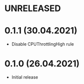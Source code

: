 # UNRELEASED

# 0.1.1 (30.04.2021)
- Disable CPUThrottlingHigh rule

# 0.1.0 (26.04.2021)
- Initial release
